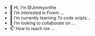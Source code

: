 - 👋 Hi, I’m @Jimmyonthe
- 👀 I’m interested in Fivem ...
- 🌱 I’m currently learning To code scipts...
- 💞️ I’m looking to collaborate on  ...
- 📫 How to reach me ...

<!---
Jimmyonthe/Jimmyonthe is a ✨ special ✨ repository because its `README.md` (this file) appears on your GitHub profile.
You can click the Preview link to take a look at your changes.
--->
